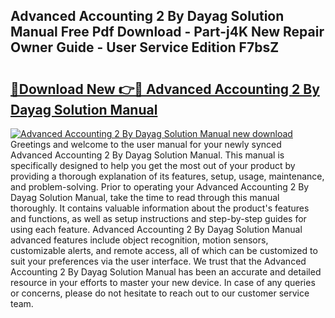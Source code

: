## Advanced Accounting 2 By Dayag Solution Manual Free Pdf Download - Part-j4K New Repair Owner Guide - User Service Edition F7bsZ

# <h2><a href="http://bc54273.oget.top/?id=Advanced+Accounting+2+By+Dayag+Solution+Manual">🔗Download New 👉🔴 Advanced Accounting 2 By Dayag Solution Manual</a></h2>

[![Advanced Accounting 2 By Dayag Solution Manual new download](https://i.imgur.com/5g1atiW.png)](http://bc54273.oget.top/?id=Advanced+Accounting+2+By+Dayag+Solution+Manual)
Greetings and welcome to the user manual for your newly synced Advanced Accounting 2 By Dayag Solution Manual. This manual is specifically designed to help you get the most out of your product by providing a thorough explanation of its features, setup, usage, maintenance, and problem-solving. Prior to operating your Advanced Accounting 2 By Dayag Solution Manual, take the time to read through this manual thoroughly. It contains valuable information about the product's features and functions, as well as setup instructions and step-by-step guides for using each feature. Advanced Accounting 2 By Dayag Solution Manual advanced features include object recognition, motion sensors, customizable alerts, and remote access, all of which can be customized to suit your preferences via the user interface. We trust that the Advanced Accounting 2 By Dayag Solution Manual has been an accurate and detailed resource in your efforts to master your new device. In case of any queries or concerns, please do not hesitate to reach out to our customer service team.
